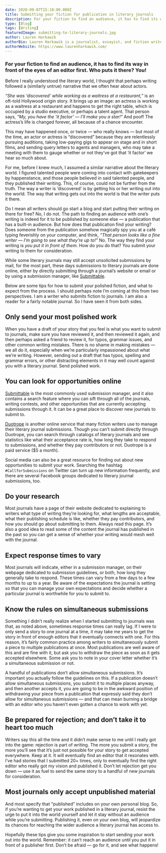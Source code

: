 ```yaml
---
date: 2020-09-07T15:10:00.000Z
title: Submitting your fiction for publication in literary journals
description: For your fiction to find an audience, it has to find its way in front of the eyes of an editor first. Who puts it there? You!
type: [Blog]
tags: [Writing]
featuredImage: submitting-to-literary-journals.jpg
author: Lauren Harkawik
authorBio: Lauren Harkawik is a journalist, essayist, and fiction writer based in Vermont. You can read her writing on her website.
authorWebsite: https://www.laurenharkawik.com/
---
```


### For your fiction to find an audience, it has to find its way in front of the eyes of an editor first. Who puts it there? You!

Before I really understood the literary world, I thought that perhaps writing followed a (similarly untrue) narrative that we often hear about actors.

*“She was ‘discovered’ while working as a waitress at a restaurant,”* is an oft-told Hollywood origin story. It brings up an image: an actress is working as a waitress at a restaurant and happens to get the right table, which is occupied by a studio executive, or perhaps a talent agent. That person says, *“My, you have the ‘it factor’ — I’ll make you a star!”* And poof! The actress’s life is changed forever, all because of a chance encounter.

This may have happened once, or twice — who really knows — but most of the time, an actor or actress is “discovered” because they are relentlessly pursuing auditions, taking low-paying gigs to appear on stage and in short films, and sending query letters to agents and managers, who may take a meeting with them to gauge whether or not they’ve got that ‘it factor’ we hear so much about.

For me, before I knew much, I assumed a similar narrative about the literary world. I figured talented people were coming into contact with gatekeepers by happenstance, and those people believed in said talented people, and they published their writing. This, of course, could not be further from the truth. The way a writer is ‘discovered’ is by getting his or her writing out into the world. The way that writing gets out into the world is that the writer puts it there.

Do I mean all writers should go start a blog and start putting their writing on there for free? No, I do not. The path to finding an audience with one’s writing is indeed for it to be published by someone else — a publication that has a built-in audience. But how does that publication find your writing? Does someone from the publication somehow magically spy you at a café typing feverishly on your computer, and think, *“That person looks like a fine writer — I’m going to see what they’re up to!”* No. The way they find your writing is *you put it in front of them*. How do you do that? You submit your writing to them for consideration.

While some literary journals may still accept unsolicited submissions by mail, for the most part, these days submissions to literary journals are done online, either by directly submitting through a journal’s website or email or by using a submission manager, like [Submittable](submittable.com).

Below are some tips for how to submit your polished fiction, and what to expect from the process. I should perhaps note I’m coming at this from two perspectives. I am a writer who submits fiction to journals. I am also a reader for a fairly notable journal. So I have seen it from both sides.

## Only send your most polished work

When you have a draft of your story that you feel is what you want to submit to journals, make sure you have reviewed it, and then reviewed it again, and then perhaps asked a friend to review it, for typos, grammar issues, and other common writing mistakes. There is no shame in making mistakes — we all do it, especially when we’re particularly impassioned about what we’re writing. However, sending out a draft that has typos, spelling and grammar errors, or other distracting elements in it may well count against you with a literary journal. Send polished work.

## You can look for opportunities online

[Submittable](submittable.com) is the most commonly used submission manager, and it also contains a search feature where you can sift through all of the journals, writing contests, and other opportunities that are currently accepting submissions through it. It can be a great place to discover new journals to submit to.

[Duotrope](https://duotrope.com/) is another online service that many fiction writers use to manage their literary journal submissions. Though you can’t submit directly through Duotrope, you can search through catalogs of literary journals and see statistics like what their acceptance rate is, how long they take to respond to submissions, and whether they pay contributors or not. Duotrope is a paid service ($5 a month).

Social media can also be a great resource for finding out about new opportunities to submit your work. Searching the hashtag `#CallforSubmissions` on Twitter can turn up new information frequently, and there are several Facebook groups dedicated to literary journal submissions, too.

## Do your research

Most journals have a page of their website dedicated to explaining to writers what type of writing they’re looking for, what lengths are acceptable, what their publishing schedule is like, whether they pay contributors, and how you should go about submitting to them. Always read this page. It’s also a good idea to read some of the content the journal has published in the past so you can get a sense of whether your writing would mesh well with the journal.

## Expect response times to vary

Most journals will indicate, either in a submission manager, on their webpage dedicated to submission guidelines, or both, how long they generally take to respond. These times can vary from a few days to a few months to up to a year. Be aware of the expectations the journal is setting so that you can manage your own expectations and decide whether a particular journal is worthwhile for you to submit to.

## Know the rules on simultaneous submissions

Something I didn’t really realize when I started submitting to journals was that, as noted above, sometimes response times can really lag. If I were to only send a story to one journal at a time, it may take me years to get the story in front of enough editors that it eventually connects with one. For this reason, it’s fairly common practice among writers to simultaneously submit a piece to multiple publications at once. Most publications are well aware of this and are fine with it, but ask you to withdraw the piece as soon as it gets accepted elsewhere. Some ask you to note in your cover letter whether it’s a simultaneous submission or not.

A handful of publications don’t allow simultaneous submissions. It’s important you actually follow the guidelines on this. If a publication doesn’t allow simultaneous submissions, you submit it to multiple places anyway, and then another accepts it, you are going to be in the awkward position of withdrawing your piece from a publication that expressly said they don’t allow for simultaneous submissions — and that can mean burning a bridge with an editor who you haven’t even gotten a chance to work with yet.

## Be prepared for rejection; and don’t take it to heart too much

Writers say this all the time and it didn’t make sense to me until I really got into the game: rejection is part of writing. The more you submit a story, the more you’ll see that it’s just not possible for your story to get accepted everywhere. Keep at it. It will eventually find an editor that it resonates with. I’ve had stories that I submitted 20+ times, only to eventually find the right editor who really got my vision and published it. Don’t let rejection get you down — use it as fuel to send the same story to a handful of new journals for consideration. 

## Most journals only accept unpublished material

And most specify that “published” includes on your own personal blog. So, if you’re wanting to get your work published in a literary journal, resist the urge to put it into the world yourself and let it stay without an audience while you’re submitting. Publishing it, even on your own blog, will jeopardize its chances for reaching the wider audience a literary journal has access to.

Hopefully these tips give you some inspiration to start sending your work out into the world. Remember: it can’t reach an audience until you put it in front of a publisher first. Don’t be afraid — go for it, and see what happens!
